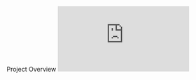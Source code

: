 Project Overview
 ![final_project](https://github.com/cu-ecen-aeld/final-project-TalHal/blob/main/Project-Overview.md)

